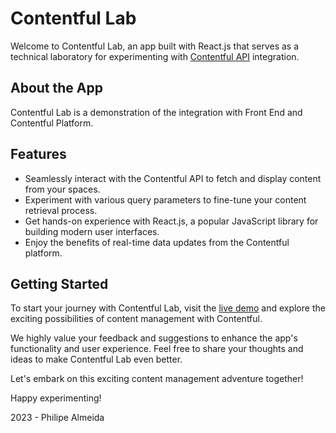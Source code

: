 # Contentful Lab

Welcome to Contentful Lab, an app built with React.js that serves as a technical laboratory for experimenting with [Contentful API](https://www.contentful.com/developers/docs/references/content-delivery-api/) integration.

## About the App

Contentful Lab is a demonstration of the integration with Front End and Contentful Platform.

## Features

- Seamlessly interact with the Contentful API to fetch and display content from your spaces.
- Experiment with various query parameters to fine-tune your content retrieval process.
- Get hands-on experience with React.js, a popular JavaScript library for building modern user interfaces.
- Enjoy the benefits of real-time data updates from the Contentful platform.

## Getting Started

To start your journey with Contentful Lab, visit the [live demo](https://contentful-lab.netlify.app) and explore the exciting possibilities of content management with Contentful.

We highly value your feedback and suggestions to enhance the app's functionality and user experience. Feel free to share your thoughts and ideas to make Contentful Lab even better.

Let's embark on this exciting content management adventure together!

Happy experimenting!

2023 - Philipe Almeida
